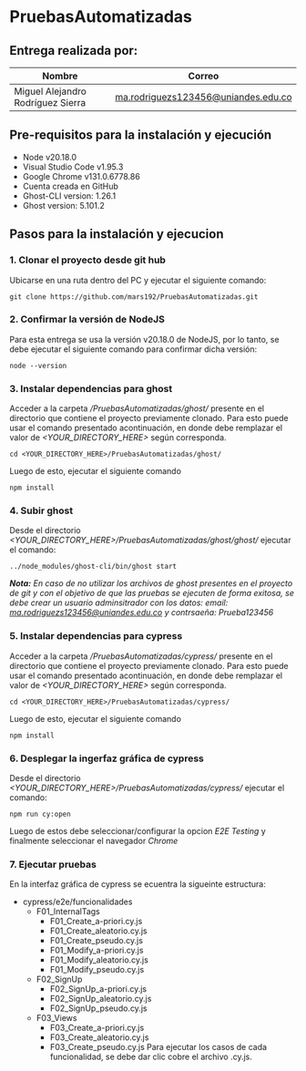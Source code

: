 # PruebasAutomatizadas

## Entrega realizada por:
| Nombre     | Correo                                        |
|--------------------|----------------------------------------------------|
| Miguel Alejandro Rodríguez Sierra | ma.rodriguezs123456@uniandes.edu.co  |

## Pre-requisitos para la instalación y ejecución
* Node v20.18.0
* Visual Studio Code v1.95.3
* Google Chrome v131.0.6778.86
* Cuenta creada en GitHub
* Ghost-CLI version: 1.26.1
* Ghost version: 5.101.2

## Pasos para la instalación y ejecucion
### 1. Clonar el proyecto desde git hub
Ubicarse en una ruta dentro del PC y ejecutar el siguiente comando:

```
git clone https://github.com/mars192/PruebasAutomatizadas.git
```

### 2. Confirmar la versión de NodeJS
Para esta entrega se usa la versión v20.18.0 de NodeJS, por lo tanto, se debe ejecutar el siguiente comando para confirmar dicha versión:

```
node --version
```
### 3. Instalar dependencias para ghost
Acceder a la carpeta _/PruebasAutomatizadas/ghost/_ presente en el directorio que contiene el proyecto previamente clonado. Para esto puede usar el comando presentado acontinuación, en donde debe remplazar el valor de _<YOUR_DIRECTORY_HERE>_ según corresponda.
```
cd <YOUR_DIRECTORY_HERE>/PruebasAutomatizadas/ghost/
```
Luego de esto, ejecutar el siguiente comando
```
npm install
```

### 4. Subir ghost
Desde el directorio _<YOUR_DIRECTORY_HERE>/PruebasAutomatizadas/ghost/ghost/_ ejecutar el comando:
```
../node_modules/ghost-cli/bin/ghost start
```
_**Nota:** En caso de no utilizar los archivos de ghost presentes en el proyecto de git y con el objetivo de que las pruebas se ejecuten de forma exitosa, se debe crear un usuario adminsitrador con los datos: email: ma.rodriguezs123456@uniandes.edu.co y contrsaeña: Prueba123456_ 

### 5. Instalar dependencias para cypress
Acceder a la carpeta _/PruebasAutomatizadas/cypress/_ presente en el directorio que contiene el proyecto previamente clonado. Para esto puede usar el comando presentado acontinuación, en donde debe remplazar el valor de _<YOUR_DIRECTORY_HERE>_ según corresponda.
```
cd <YOUR_DIRECTORY_HERE>/PruebasAutomatizadas/cypress/
```
Luego de esto, ejecutar el siguiente comando
```
npm install
```

### 6. Desplegar la ingerfaz gráfica de cypress
Desde el directorio _<YOUR_DIRECTORY_HERE>/PruebasAutomatizadas/cypress/_ ejecutar el comando:
```
npm run cy:open
```
Luego de estos debe seleccionar/configurar la opcion _E2E Testing_ y finalmente seleccionar el navegador _Chrome_

### 7. Ejecutar pruebas
En la interfaz gráfica de cypress se ecuentra la sigueinte estructura:
- cypress/e2e/funcionalidades
  - F01_InternalTags
      - F01_Create_a-priori.cy.js
      - F01_Create_aleatorio.cy.js
      - F01_Create_pseudo.cy.js
      - F01_Modify_a-priori.cy.js
      - F01_Modify_aleatorio.cy.js
      - F01_Modify_pseudo.cy.js
  - F02_SignUp
    - F02_SignUp_a-priori.cy.js
    - F02_SignUp_aleatorio.cy.js
    - F02_SignUp_pseudo.cy.js
  - F03_Views
    - F03_Create_a-priori.cy.js
    - F03_Create_aleatorio.cy.js
    - F03_Create_pseudo.cy.js
Para ejecutar los casos de cada funcionalidad, se debe dar clic cobre el archivo .cy.js.

